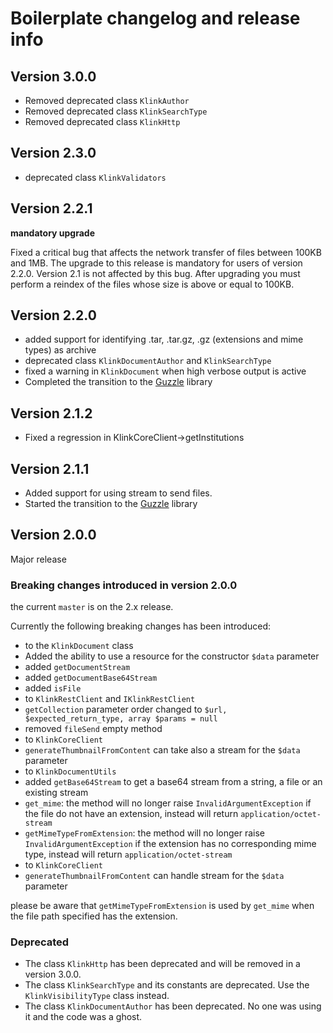 # Boilerplate changelog and release info

## Version 3.0.0

- Removed deprecated class `KlinkAuthor`
- Removed deprecated class `KlinkSearchType`
- Removed deprecated class `KlinkHttp`


## Version 2.3.0

- deprecated class `KlinkValidators`


## Version 2.2.1

**mandatory upgrade**

Fixed a critical bug that affects the network transfer of files between 100KB and 1MB. 
The upgrade to this release is mandatory for users of version 2.2.0. 
Version 2.1 is not affected by this bug. 
After upgrading you must perform a reindex of the files whose size is above or equal to 100KB.

## Version 2.2.0

- added support for identifying .tar, .tar.gz, .gz (extensions and mime types) as archive 
- deprecated class `KlinkDocumentAuthor` and `KlinkSearchType` 
- fixed a warning in `KlinkDocument` when high verbose output is active
- Completed the transition to the [Guzzle](http://docs.guzzlephp.org/en/latest/) library  

## Version 2.1.2

- Fixed a regression in KlinkCoreClient->getInstitutions

## Version 2.1.1

- Added support for using stream to send files.
- Started the transition to the [Guzzle](http://docs.guzzlephp.org/en/latest/) library 

## Version 2.0.0

Major release

### Breaking changes introduced in version 2.0.0

the current `master` is on the 2.x release.

Currently the following breaking changes has been introduced:

- to the `KlinkDocument` class
 - Added the ability to use a resource for the constructor `$data` parameter
 - added `getDocumentStream` 
 - added `getDocumentBase64Stream` 
 - added `isFile` 
- to `KlinkRestClient` and `IKlinkRestClient`
 - `getCollection` parameter order changed to `$url, $expected_return_type, array $params = null`
 - removed `fileSend` empty method
- to `KlinkCoreClient`
 - `generateThumbnailFromContent` can take also a stream for the `$data` parameter
- to `KlinkDocumentUtils`
 - added `getBase64Stream` to get a base64 stream from a string, a file or an existing stream
 - `get_mime`: the method will no longer raise `InvalidArgumentException` if the file do not have an extension, instead will return `application/octet-stream`
 - `getMimeTypeFromExtension`:  the method will no longer raise `InvalidArgumentException` if the extension has no corresponding mime type, instead will return `application/octet-stream`
- to `KlinkCoreClient`
 - `generateThumbnailFromContent` can handle stream for the `$data` parameter

please be aware that `getMimeTypeFromExtension` is used by `get_mime` when the file path specified has the extension. 

### Deprecated

- The class `KlinkHttp` has been deprecated and will be removed in a version 3.0.0.
- The class `KlinkSearchType` and its constants are deprecated. Use the `KlinkVisibilityType` class instead.
- The class `KlinkDocumentAuthor` has been deprecated. No one was using it and the code was a ghost.
